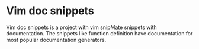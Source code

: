 # Vim doc snippets

Vim doc snippets is a project with vim snipMate snippets with documentation. The snippets
like function definition have documentation for most popular documentation generators.
